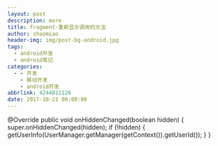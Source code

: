 ```yaml
---
layout: post
description: more
title: fragment-重新显示调用的方法
author: shaomiao
header-img: img/post-bg-android.jpg
tags:
  - android开发
  - android笔记
categories:
  - - 开发
    - 移动开发
    - android开发
abbrlink: 4244811126
date: 2017-10-21 00:00:00
---
```

@Override
    public void onHiddenChanged(boolean hidden) {
        super.onHiddenChanged(hidden);
        if (!hidden) {
            getUserInfo(UserManager.getManager(getContext()).getUserId());
        }
    }
